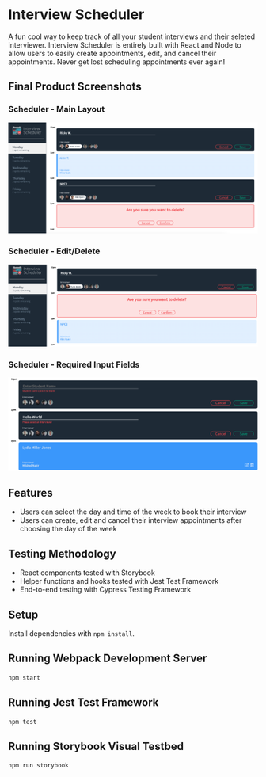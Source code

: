 # Interview Scheduler

A fun cool way to keep track of all your student interviews and their seleted interviewer. Interview Scheduler is entirely built with React and Node 
to allow users to easily create appointments, edit, and cancel their appointments. Never get lost scheduling appointments ever again!

## Final Product Screenshots

### Scheduler - Main Layout
![main form layout](./docs/ss1.png)

### Scheduler - Edit/Delete
![Edit/Delete](./docs/screenshot2.png)

### Scheduler - Required Input Fields
![enter student/interviewer name](./docs/screenshot3.png)

## Features
- Users can select the day and time of the week to book their interview
- Users can create, edit and cancel their interview appointments after choosing the day of the week

## Testing Methodology
- React components tested with Storybook
- Helper functions and hooks tested with Jest Test Framework
- End-to-end testing with Cypress Testing Framework


## Setup

Install dependencies with `npm install`.

## Running Webpack Development Server

```sh
npm start
```

## Running Jest Test Framework

```sh
npm test
```

## Running Storybook Visual Testbed

```sh
npm run storybook
```
